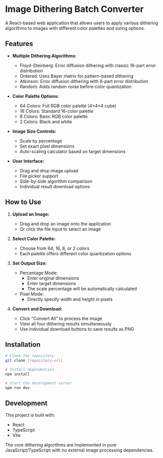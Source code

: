 # Image Dithering Batch Converter

A React-based web application that allows users to apply various dithering algorithms to images with different color palettes and sizing options.

## Features

- **Multiple Dithering Algorithms:**
  - Floyd-Steinberg: Error diffusion dithering with classic 16-part error distribution
  - Ordered: Uses Bayer matrix for pattern-based dithering
  - Atkinson: Error diffusion dithering with 8-part error distribution
  - Random: Adds random noise before color quantization

- **Color Palette Options:**
  - 64 Colors: Full RGB color palette (4×4×4 cube)
  - 16 Colors: Standard 16-color palette
  - 8 Colors: Basic RGB color palette
  - 2 Colors: Black and white

- **Image Size Controls:**
  - Scale by percentage
  - Set exact pixel dimensions
  - Auto-scaling calculator based on target dimensions

- **User Interface:**
  - Drag and drop image upload
  - File picker support
  - Side-by-side algorithm comparison
  - Individual result download options

## How to Use

1. **Upload an Image:**
   - Drag and drop an image onto the application
   - Or click the file input to select an image

2. **Select Color Palette:**
   - Choose from 64, 16, 8, or 2 colors
   - Each palette offers different color quantization options

3. **Set Output Size:**
   - Percentage Mode:
     - Enter original dimensions
     - Enter target dimensions
     - The scale percentage will be automatically calculated
   - Pixel Mode:
     - Directly specify width and height in pixels

4. **Convert and Download:**
   - Click "Convert All" to process the image
   - View all four dithering results simultaneously
   - Use individual download buttons to save results as PNG

## Installation

```bash
# Clone the repository
git clone [repository-url]

# Install dependencies
npm install

# Start the development server
npm run dev
```

## Development

This project is built with:
- React
- TypeScript
- Vite

The core dithering algorithms are implemented in pure JavaScript/TypeScript with no external image processing dependencies.
